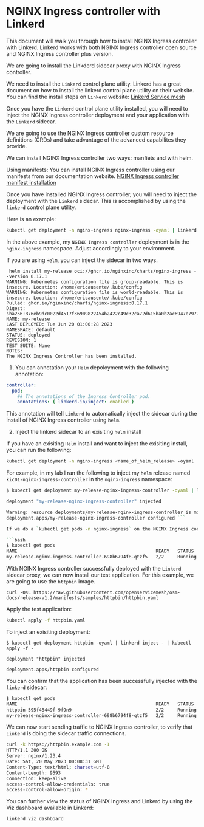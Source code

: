 # NGINX Ingress controller with Linkerd

This document will walk you through how to install NGINX Ingress controller with Linkerd. Linkerd works with both NGINX Ingress controller open source and NGINX Ingress controller plus version.

We are going to install the Linkderd sidecar proxy with NGINX Ingress controller.

We need to install the `Linkerd` control plane utility.
Linkerd has a great document on how to install the linkerd control plane utility on their website.
You can find the install steps on `Linkerd` website: [Linkerd Service mesh](https://linkerd.io/2.13/getting-started/)

Once you have the `Linkerd` control plane utility installed, you will need to inject the NGINX Ingress controller deployment and your application with the `Linkerd` sidecar.

We are going to use the NGINX Ingress controller custom resource definitions (CRDs) and take advantage of the advanced capabilites they provide.

We can install NGINX Ingress controller two ways: manfiets and with helm.

Using manifests:
You can install NGINX Ingress controller using our manifests from our documentation website.
[NGINX Ingress controller manifest installation](https://docs.nginx.com/nginx-ingress-controller/installation/installation-with-manifests/)


Once you have installed NGINX Ingress controller, you will need to inject the deployment with the `Linkerd` sidecar.
This is accomplished by using the `linkerd` control plane utility.

Here is an example:

```bash
kubectl get deployment -n nginx-ingress nginx-ingress -oyaml | linkerd inject - | kubectl apply -f
```

In the above example, my `NGINX Ingress controller` deployment is in the `nginx-ingress` namespace. Adjust accordingly to your environment.


If you are using `Helm`, you can inject the sidecar in two ways.

```
 helm install my-release oci://ghcr.io/nginxinc/charts/nginx-ingress --version 0.17.1
WARNING: Kubernetes configuration file is group-readable. This is insecure. Location: /home/ericausente/.kube/config
WARNING: Kubernetes configuration file is world-readable. This is insecure. Location: /home/ericausente/.kube/config
Pulled: ghcr.io/nginxinc/charts/nginx-ingress:0.17.1
Digest: sha256:876eb9dc0022d4517f36909822454b2422c49c32ca72d615ba0b2ac6947e7977
NAME: my-release
LAST DEPLOYED: Tue Jun 20 01:00:28 2023
NAMESPACE: default
STATUS: deployed
REVISION: 1
TEST SUITE: None
NOTES:
The NGINX Ingress Controller has been installed.
```

1. You can annotation your `Helm` depoloyment with the following annotation:

```yaml
controller:
  pod:
    ## The annotations of the Ingress Controller pod.
    annotations: { linkerd.io/inject: enabled }
```

This annotation will tell `Linkerd` to automatically inject the sidecar during the install of NGINX Ingress controller using `helm`.



2. Inject the linkerd sidecar to an exisiting `helm` install

If you have an exisiting `Helm` install and want to inject the exisiting install, you can run the following:

```bash
kubectl get deployment -n nginx-ingress <name_of_helm_release> -oyaml | linkerd inject - | kubectl apply -f
```

For example, in my lab I ran the following to inject my `helm` release named `kic01-nginx-ingress-controller` in the `nginx-ingress` namespace:

```bash
$ kubectl get deployment my-release-nginx-ingress-controller -oyaml | linkerd inject - | kubectl apply -f -

deployment "my-release-nginx-ingress-controller" injected

Warning: resource deployments/my-release-nginx-ingress-controller is missing the kubectl.kubernetes.io/last-applied-configuration annotation which is required by kubectl apply. kubectl apply should only be used on resources created declaratively by either kubectl create --save-config or kubectl apply. The missing annotation will be patched automatically.
deployment.apps/my-release-nginx-ingress-controller configured ```

If we do a `kubectl get pods -n nginx-ingress` on the NGINX Ingress controller, we can see we now have `2/2` pods ready. That confirms that the `Linkerd` sidecar has been successfully injected into NGINX Ingress controller.

```bash
$ kubectl get pods
NAME                                                   READY   STATUS    RESTARTS   AGE
my-release-nginx-ingress-controller-698b6794f8-qtzf5   2/2     Running   0          45s
```

With NGINX Ingress controller successfully deployed with the `Linkerd` sidecar proxy, we can now install our test application.
For this example, we are going to use the `httpbin` image.

```
curl -OsL https://raw.githubusercontent.com/openservicemesh/osm-docs/release-v1.2/manifests/samples/httpbin/httpbin.yaml
```

Apply the test application:

```bash
kubectl apply -f httpbin.yaml
```

To inject an exisiting deployment:
```
$ kubectl get deployment httpbin -oyaml | linkerd inject - | kubectl apply -f -

deployment "httpbin" injected

deployment.apps/httpbin configured
```

You can confirm that the application has been successfully injected with the `linkerd` sidecar:

```bash
$ kubectl get pods
NAME                                                   READY   STATUS    RESTARTS   AGE
httpbin-595f48449f-9f9n9                               2/2     Running   0          23s
my-release-nginx-ingress-controller-698b6794f8-qtzf5   2/2     Running   0          3m43s
```


We can now start sending traffic to NGINX Ingress controller, to verify that `Linkerd` is doing the sidecar traffic connections.

```bash
curl -k https://httpbin.example.com -I
HTTP/1.1 200 OK
Server: nginx/1.23.4
Date: Sat, 20 May 2023 00:08:31 GMT
Content-Type: text/html; charset=utf-8
Content-Length: 9593
Connection: keep-alive
access-control-allow-credentials: true
access-control-allow-origin: *
```

You can further view the status of NGINX Ingress and Linkerd by using the Viz dashboard available in Linkerd:

```bash
linkerd viz dashboard
```
